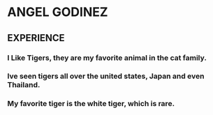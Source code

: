 # ANGEL GODINEZ

## EXPERIENCE
### I Like Tigers, they are my favorite animal in the cat family.
### Ive seen tigers all over the united states, Japan and even Thailand. 
### My favorite tiger is the white tiger, which is rare.
